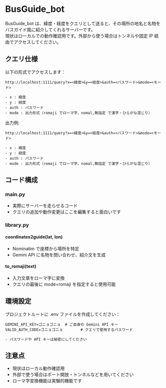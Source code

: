 # BusGuide_bot

BusGuide_bot は、緯度・経度をクエリとして送ると、その場所の地名と名物をバスガイド風に紹介してくれるサーバーです。  
現状はローカルでの動作確認用です。外部から使う場合はトンネルや固定 IP 経由でアクセスしてください。

## クエリ仕様

以下の形式でアクセスします：
```
http://localhost:1111/query?x=<緯度>&y=<経度>&auth=<パスワード>&mode=<モード>

- x : 緯度
- y : 経度
- auth : パスワード
- mode : 出力形式（romaji でローマ字、nomal,無指定 で漢字・ひらがな混じり）
```
出力例:
```
http://localhost:1111/query?x=<緯度>&y=<経度>&auth=<パスワード>&mode=<モード>

- x : 緯度
- y : 経度
- auth : パスワード
- mode : 出力形式（romaji でローマ字、nomal,無指定 で漢字・ひらがな混じり）
```

## コード構成

### main.py
- 実際にサーバーを走らせるコード
- クエリの追加や動作変更はここを編集すると面白いです

### library.py
#### coordinates2guide(lat, lon)
- Nominatim で座標から場所を特定
- Gemini API に名物を問い合わせ、紹介文を生成

#### to_romaji(text)
- 入力文章をローマ字に変換
- クエリの最後に mode=romaji を指定すると使用可能

## 環境設定

プロジェクトルートに .env ファイルを作成してください：
```
GEMINI_API_KEY=ゴニョゴニョ  # ご自身の Gemini API キー
VALID_AUTH_CODE=ゴニョゴニョ        # クエリで使用するパスワード

- パスワードや API キーは秘密にしてください
```
## 注意点
- 現状はローカル動作確認用
- 外部で使う場合はポート開放・トンネルなどを用いてください
- ローマ字変換機能は実験的機能です


